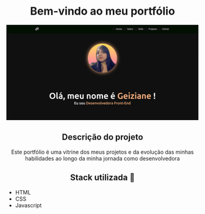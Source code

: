<h1 align="center">Bem-vindo ao meu portfólio</h1>
<img alt="Screenshot do site"src="./src/assets/img/tela.png" />

<h2 align="center">Descrição do projeto</h2>

<p align="center">Este portfólio é uma vitrine dos meus projetos e da evolução das minhas habilidades ao longo da minha jornada como desenvolvedora</p>


<h2 align="center">Stack utilizada 🚀 </h2>

- HTML
- CSS 
- Javascript

